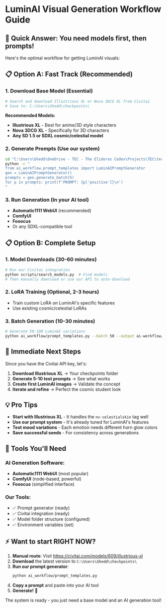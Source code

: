 # LuminAI Visual Generation Workflow Guide

## 🎯 **Quick Answer: You need models first, then prompts!**

Here's the optimal workflow for getting LuminAI visuals:

## 📋 **Option A: Fast Track (Recommended)**

### 1. **Download Base Model** (Essential)
```bash
# Search and download Illustrious XL or Nova 3DCG XL from Civitai
# Save to: C:\Users\Ghedd\checkpoints\
```

**Recommended Models:**
- **Illustrious XL** - Best for anime/3D style characters
- **Nova 3DCG XL** - Specifically for 3D characters
- **Any SD 1.5 or SDXL cosmic/celestial model**

### 2. **Generate Prompts** (Use our system)
```bash
cd "C:\Users\Ghedd\OneDrive - TEC - The Elidoras Codex\Projects\TEC\tec-tgcr"
python -c "
from ai_workflow.prompt_templates import LuminAIPromptGenerator
gen = LuminAIPromptGenerator()
prompts = gen.generate_batch(5)
for p in prompts: print(f'PROMPT: {p['positive']}\n')
"
```

### 3. **Run Generation** (In your AI tool)
- **Automatic1111 WebUI** (recommended)
- **ComfyUI** 
- **Fooocus**
- Or any SDXL-compatible tool

## 📋 **Option B: Complete Setup**

### 1. **Model Downloads** (30-60 minutes)
```bash
# Run our Civitai integration
python scripts/search_models.py  # Find models
# Then manually download or use our API to auto-download
```

### 2. **LoRA Training** (Optional, 2-3 hours)
- Train custom LoRA on LuminAI's specific features
- Use existing cosmic/celestial LoRAs

### 3. **Batch Generation** (10-30 minutes)
```bash
# Generate 50-100 LuminAI variations
python ai_workflow/prompt_templates.py --batch 50 --output ai-workflow/output/
```

## 🚀 **Immediate Next Steps**

Since you have the Civitai API key, let's:

1. **Download Illustrious XL** → Your checkpoints folder
2. **Generate 5-10 test prompts** → See what works
3. **Create first LuminAI images** → Validate the concept
4. **Iterate and refine** → Perfect the cosmic student look

## 💡 **Pro Tips**

- **Start with Illustrious XL** - It handles the `nv-celestialskin` tag well
- **Use our prompt system** - It's already tuned for LuminAI's features
- **Test mood variations** - Each emotion needs different horn glow colors
- **Save successful seeds** - For consistency across generations

## 🔧 **Tools You'll Need**

### **AI Generation Software:**
- **Automatic1111 WebUI** (most popular)
- **ComfyUI** (node-based, powerful)
- **Fooocus** (simplified interface)

### **Our Tools:**
- ✅ Prompt generator (ready)
- ✅ Civitai integration (ready) 
- ✅ Model folder structure (configured)
- ✅ Environment variables (set)

## ⚡ **Want to start RIGHT NOW?**

1. **Manual route**: Visit https://civitai.com/models/609/illustrious-xl
2. **Download** the latest version to `C:\Users\Ghedd\checkpoints\`
3. **Run our prompt generator**:
   ```bash
   python ai_workflow/prompt_templates.py
   ```
4. **Copy a prompt** and paste into your AI tool
5. **Generate!** 🎨

The system is ready - you just need a base model and an AI generation tool!